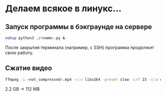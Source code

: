 # Делаем всякое в линукс...

## Запуск программы в бэкграунде на сервере

```bash
nohup python3 ./<name>.py &
```

После закрытия терминала (например, с SSH) программа продолжит свою работу.

## Сжатие видео

```bash
ffmpeg -i <not_compressed>.mp4 -c:v libx264 -preset slow -crf 23 -c:a copy <compressed>.mp4
```

2.2 GB -> 112 MB

